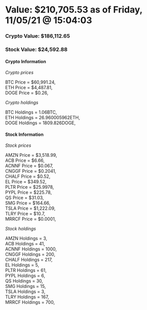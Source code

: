 # Value: $210,705.53 as of Friday, 11/05/21 @ 15:04:03 

### Crypto Value: $186,112.65

### Stock Value: $24,592.88

#### Crypto Information 
*Crypto prices* 

BTC Price = $60,991.24,  
ETH Price = $4,487.81,  
DOGE Price = $0.26,  


*Crypto holdings* 

BTC Holdings = 1.06BTC,  
ETH Holdings = 26.960005962ETH,  
DOGE Holdings = 1809.826DOGE,  


#### Stock Information 

*Stock prices* 

AMZN Price = $3,518.99,  
ACB Price = $6.66,  
ACNNF Price = $0.067,  
CNGGF Price = $0.2041,  
CHALF Price = $0.52,  
EL Price = $349.52,  
PLTR Price = $25.9978,  
PYPL Price = $225.78,  
QS Price = $31.03,  
SMG Price = $164.66,  
TSLA Price = $1,222.09,  
TLRY Price = $10.7,  
MRRCF Price = $0.0001,  


*Stock holdings* 

AMZN Holdings = 3,  
ACB Holdings = 41,  
ACNNF Holdings = 1000,  
CNGGF Holdings = 200,  
CHALF Holdings = 217,  
EL Holdings = 5,  
PLTR Holdings = 61,  
PYPL Holdings = 6,  
QS Holdings = 30,  
SMG Holdings = 15,  
TSLA Holdings = 3,  
TLRY Holdings = 167,  
MRRCF Holdings = 700,  


